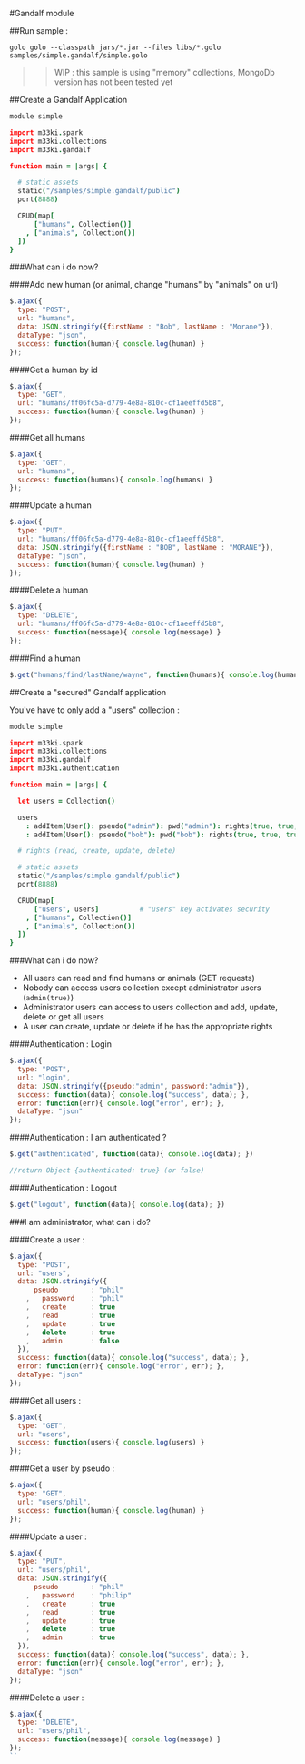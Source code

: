 #Gandalf module

##Run sample :

`golo golo --classpath jars/*.jar --files libs/*.golo samples/simple.gandalf/simple.golo`

>>WIP : this sample is using "memory" collections, MongoDb version has not been tested yet

##Create a Gandalf Application

```coffeescript
module simple

import m33ki.spark
import m33ki.collections
import m33ki.gandalf

function main = |args| {

  # static assets
  static("/samples/simple.gandalf/public")
  port(8888)

  CRUD(map[
      ["humans", Collection()]
    , ["animals", Collection()]
  ])
}
```

###What can i do now?

####Add new human (or animal, change "humans" by "animals" on url)

```javascript
$.ajax({
  type: "POST",
  url: "humans",
  data: JSON.stringify({firstName : "Bob", lastName : "Morane"}),
  dataType: "json",
  success: function(human){ console.log(human) }
});
```

####Get a human by id

```javascript
$.ajax({
  type: "GET",
  url: "humans/ff06fc5a-d779-4e8a-810c-cf1aeeffd5b8",
  success: function(human){ console.log(human) }
});
```

####Get all humans

```javascript
$.ajax({
  type: "GET",
  url: "humans",
  success: function(humans){ console.log(humans) }
});
```

####Update a human

```javascript
$.ajax({
  type: "PUT",
  url: "humans/ff06fc5a-d779-4e8a-810c-cf1aeeffd5b8",
  data: JSON.stringify({firstName : "BOB", lastName : "MORANE"}),
  dataType: "json",
  success: function(human){ console.log(human) }
});
```

####Delete a human

```javascript
$.ajax({
  type: "DELETE",
  url: "humans/ff06fc5a-d779-4e8a-810c-cf1aeeffd5b8",
  success: function(message){ console.log(message) }
});
```

####Find a human

```javascript
$.get("humans/find/lastName/wayne", function(humans){ console.log(humans); })
```

##Create a "secured" Gandalf application

You've have to only add a "users" collection :

```coffeescript
module simple

import m33ki.spark
import m33ki.collections
import m33ki.gandalf
import m33ki.authentication

function main = |args| {

  let users = Collection()

  users
    : addItem(User(): pseudo("admin"): pwd("admin"): rights(true, true, true, true): admin(true))
    : addItem(User(): pseudo("bob"): pwd("bob"): rights(true, true, true, false))

  # rights (read, create, update, delete)

  # static assets
  static("/samples/simple.gandalf/public")
  port(8888)

  CRUD(map[
      ["users", users]          # "users" key activates security
    , ["humans", Collection()]
    , ["animals", Collection()]
  ])
}
```

###What can i do now?

- All users can read and find humans or animals (GET requests)
- Nobody can access users collection except administrator users (`admin(true)`)
- Administrator users can access to users collection and add, update, delete or get all users
- A user can create, update or delete if he has the appropriate rights

####Authentication : Login

```javascript
$.ajax({
  type: "POST",
  url: "login",
  data: JSON.stringify({pseudo:"admin", password:"admin"}),
  success: function(data){ console.log("success", data); },
  error: function(err){ console.log("error", err); },
  dataType: "json"
});
```

####Authentication : I am authenticated ?

```javascript
$.get("authenticated", function(data){ console.log(data); })

//return Object {authenticated: true} (or false)
```

####Authentication : Logout

```javascript
$.get("logout", function(data){ console.log(data); })
```

###I am administrator, what can i do?

####Create a user :

```javascript
$.ajax({
  type: "POST",
  url: "users",
  data: JSON.stringify({
      pseudo 		: "phil"
    ,	password 	: "phil"
    ,	create 		: true
    ,	read 		: true
    ,	update 		: true
    ,	delete 		: true
    ,	admin 		: false
  }),
  success: function(data){ console.log("success", data); },
  error: function(err){ console.log("error", err); },
  dataType: "json"
});
```

####Get all users :

```javascript
$.ajax({
  type: "GET",
  url: "users",
  success: function(users){ console.log(users) }
});
```

####Get a user by pseudo :

```javascript
$.ajax({
  type: "GET",
  url: "users/phil",
  success: function(human){ console.log(human) }
});
```

####Update a user :

```javascript
$.ajax({
  type: "PUT",
  url: "users/phil",
  data: JSON.stringify({
      pseudo 		: "phil"
    ,	password 	: "philip"
    ,	create 		: true
    ,	read 		: true
    ,	update 		: true
    ,	delete 		: true
    ,	admin 		: true
  }),
  success: function(data){ console.log("success", data); },
  error: function(err){ console.log("error", err); },
  dataType: "json"
});
```

####Delete a user :

```javascript
$.ajax({
  type: "DELETE",
  url: "users/phil",
  success: function(message){ console.log(message) }
});
``
